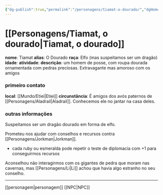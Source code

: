 ```yaml
---
{"dg-publish":true,"permalink":"/personagens/tiamat-o-dourado/","dgHomeLink":true,"dgPassFrontmatter":false}
---
```



# [[Personagens/Tiamat, o dourado|Tiamat, o dourado]]
**nome**: Tiamat
**alias**: O Dourado
**raça**: Elfo (mas suspeitamos ser um dragão)
**idade**:
**atividade**:
**descrição**: um homem de posse, com roupa dourada ornamentada com pedras preciosas. Extravagante mas amoroso com os amigos

### primeiro contato
**local**: [[Mundo/Etiei|Etiei]]
**circunstância**: É amigos dos avós paternos de [[Personagens/Aladrail|Aladrail]]. Conhecemos ele no jantar na casa deles.

### outras informações
Suspeitamos ser um dragão dourado em forma de elfo.

Prometeu nos ajudar com conselhos e recursos contra [[Personagens/Jorkman|Jorkman]].
- cada ruby ou esmeralda pode repetir o teste de diplomacia com +1 para conseguirmos recursos

Aconselhou não interagirmos com os gigantes de pedra que moram nas cavernas, mas [[Personagens/Li|Li]] achou que havia algo estranho no seu conselho.

---
[[personagem|personagem]] [[NPC|NPC]] 
